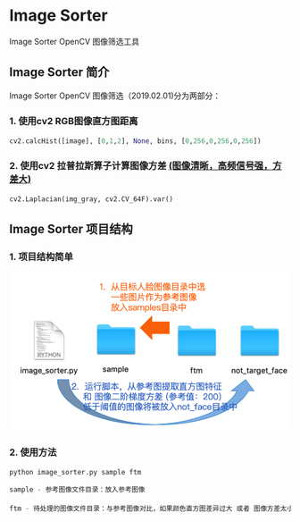# Image Sorter

Image Sorter OpenCV 图像筛选工具


## Image Sorter 简介

Image Sorter OpenCV 图像筛选（2019.02.01)分为两部分：

### 1.  使用cv2 RGB图像直方图距离
```python
cv2.calcHist([image], [0,1,2], None, bins, [0,256,0,256,0,256])
```

### 2.  使用cv2 拉普拉斯算子计算图像方差 [(图像清晰，高频信号强，方差大)]()

```python
cv2.Laplacian(img_gray, cv2.CV_64F).var()
```


## Image Sorter 项目结构

### 1.  项目结构简单

<img src="./asset/workflow.png" width="600"> 

### 2.  使用方法


```python
python image_sorter.py sample ftm

```

```python
sample - 参考图像文件目录：放入参考图像

ftm - 待处理的图像文件目录：与参考图像对比，如果颜色直方图差异过大 或者 图像方差太小，该图像被放入not_target_face目录中
```
